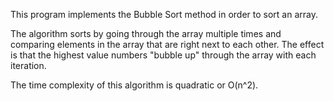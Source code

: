 This program implements the Bubble Sort method in order to sort an array.

The algorithm sorts by going through the array multiple times and comparing elements in the array that are right next to each other.  The effect is that the highest value numbers "bubble up" through the array with each iteration.

The time complexity of this algorithm is quadratic or O(n^2).